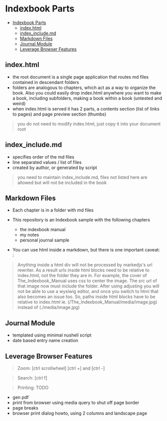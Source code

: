 # Indexbook Parts

<!--toc:start-->
- [Indexbook Parts](#indexbook-parts)
  - [index.html](#indexhtml)
  - [index_include.md](#indexincludemd)
  - [Markdown Files](#markdown-files)
  - [Journal Module](#journal-module)
  - [Leverage Browser Features](#leverage-browser-features)
<!--toc:end-->

## index.html

- the root document is a single page application that routes md files
  contained in descendant folders
- folders are analogous to chapters, which act as a way to
  organize the book. Also you could easily drop index.html anywhere you 
  want to make a book, including subfolders, making a book within a book
  (untested and weird)
- when index.html is served it has 2 parts, a contents section 
  (list of links to pages) and page preview section (thumbs)

> you do not need to modify index.html, just copy it into your document root
  

## index_include.md

- specifies order of the md files
- line separated values / list of files
- created by author, or generated by script

> you need to maintain index_include.md, files not listed here are allowed but
  will not be included in the book
  

## Markdown Files

- Each chapter is in a folder with md files

- This repository is an Indexbook sample with the following chapters
    - the indexbook manual
    - my notes
    - personal journal sample
    
- You can use html inside a markdown, but there is one important caveat:
:
> Anything inside a html div will not be processed by markedjs's url rewriter.
  As a result urls inside html blocks need to be relative to index.html, not
  the folder they are in. For example, the cover of The_Indexbook_Manual uses
  css to center the image. The src url of that image now must include the folder.
  After using adjusting you will not be able to use a wysiwig editor, and once
  you switch to html that also becomes an issue too. So, paths inside html blocks
  have to be relative to index.html ie. (/The_Indexbook_Manual/media/image.jpg)
  instead of (./media/image.jpg)

        
## Journal Module

- templated using minimal nushell script
- date based entry name creation

## Leverage Browser Features

> Zoom:  [ctrl scrollwheel] [ctrl +] and [ctrl -] 

> Search: [ctrl f]

> Printing: TODO 
- gen pdf
- print from browser using media query to shut off 
  page border 
- page breaks
- browser print dialog howto, using 2 columns and 
  landscape page
